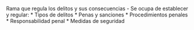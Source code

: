 Rama que regula los delitos y sus consecuencias
	- Se ocupa de establecer y regular:
	  * Tipos de delitos
	  * Penas y sanciones
	  * Procedimientos penales
	  * Responsabilidad penal
	  * Medidas de seguridad
